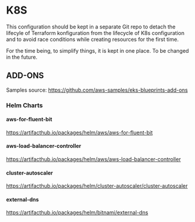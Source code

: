# K8S
This configuration should be kept in a separate Git repo to detach the lifecyle of Terraform konfiguration from the lifecycle of K8s configuration and to avoid race conditions while creating resources for the first time.

For the time being, to simplify things, it is kept in one place. To be changed in the future.

## ADD-ONS

Samples source: https://github.com/aws-samples/eks-blueprints-add-ons

### Helm Charts

#### aws-for-fluent-bit
https://artifacthub.io/packages/helm/aws/aws-for-fluent-bit

#### aws-load-balancer-controller
https://artifacthub.io/packages/helm/aws/aws-load-balancer-controller

#### cluster-autoscaler
https://artifacthub.io/packages/helm/cluster-autoscaler/cluster-autoscaler

#### external-dns
https://artifacthub.io/packages/helm/bitnami/external-dns

